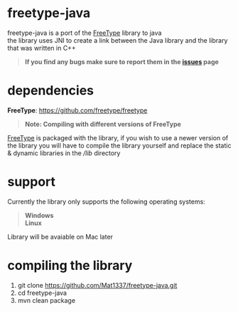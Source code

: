# freetype-java

freetype-java is a port of the [FreeType](https://github.com/freetype/freetype) library to java   
the library uses JNI to create a link between the Java library and the library that was written in C++

> **If you find any bugs make sure to report them in the [issues](https://github.com/Mat1337/freetype-java/issues) page**

# dependencies

**FreeType**: https://github.com/freetype/freetype

> **Note: Compiling with different versions of FreeType**

[FreeType](https://github.com/freetype/freetype) is packaged with the library, if you wish to use a newer version of the library you will have to compile the library yourself and replace the static & dynamic libraries in the */lib* directory

# support

Currently the library only supports the following operating systems:

> **Windows**   
> **Linux**   

Library will be avaiable on Mac later

# compiling the library

1) git clone https://github.com/Mat1337/freetype-java.git
2) cd freetype-java
3) mvn clean package
